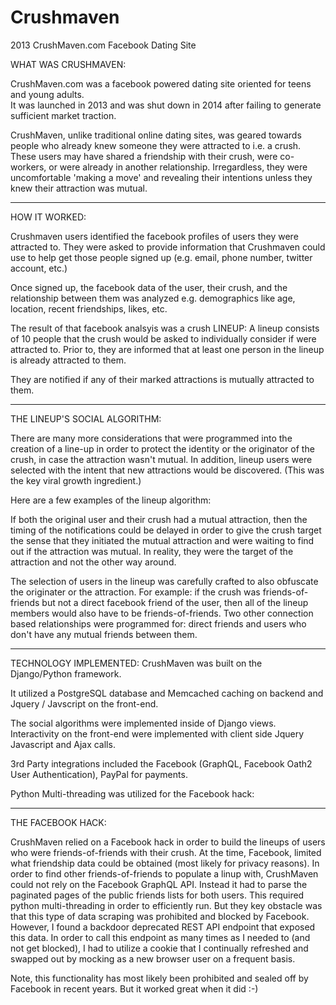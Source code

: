 # Crushmaven
2013 CrushMaven.com Facebook Dating Site

WHAT WAS CRUSHMAVEN:

CrushMaven.com was a facebook powered dating site oriented for teens and young adults.  
It was launched in 2013 and was shut down in 2014 after failing to generate sufficient market traction.

CrushMaven, unlike traditional online dating sites, was geared towards people who already knew someone they were attracted to i.e. a crush. These users may have shared a friendship with their crush, were co-workers, or were already in another relationship.  Irregardless, they were uncomfortable 'making a move' and revealing their intentions unless they knew their attraction was mutual.

---
HOW IT WORKED:

Crushmaven users identified the facebook profiles of users they were attracted to. They were asked to provide information that Crushmaven could use to help get those people signed up (e.g. email, phone number, twitter account, etc.)

Once signed up, the facebook data of the user, their crush, and the relationship between them was analyzed
e.g. demographics like age, location, recent friendships, likes, etc.

The result of that facebook analsyis was a crush LINEUP: A lineup consists of 10 people that the crush would be asked to individually consider if were attracted to. Prior to, they are informed that at least one person in the lineup is already attracted to them.

They are notified if any of their marked attractions is mutually attracted to them.

---
THE LINEUP'S SOCIAL ALGORITHM:

There are many more considerations that were programmed into the creation of a line-up in order to protect the identity
or the originator of the crush, in case the attraction wasn't mutual.  In addition, lineup users were selected with the intent that new attractions would be discovered.  (This was the key viral growth ingredient.)

Here are a few examples of the lineup algorithm: 

If both the original user and their crush had a mutual attraction, then the timing of the notifications could be delayed in order to give the crush target the sense that they initiated the mutual attraction and were waiting to find out if the attraction was mutual.  In reality, they were the target of the attraction and not the other way around.

The selection of users in the lineup was carefully crafted to also obfuscate the originater or the attraction.  For example: if the crush was friends-of-friends but not a direct facebook friend of the user, then all of the lineup members would also have to be friends-of-friends.  Two other connection based relationships were programmed for: direct friends and users who don't have any mutual friends between them.

---

TECHNOLOGY IMPLEMENTED: CrushMaven was built on the Django/Python framework. 

It utilized a PostgreSQL database and Memcached caching on backend and Jquery / Javscript on the front-end.

The social algorithms were implemented inside of Django views.  Interactivity on the front-end were implemented with client side Jquery Javascript and Ajax calls.

3rd Party integrations included the Facebook (GraphQL, Facebook Oath2 User Authentication), PayPal for payments.

Python Multi-threading was utilized for the Facebook hack:

---

THE FACEBOOK HACK:

CrushMaven relied on a Facebook hack in order to build the lineups of users who were friends-of-friends with their crush.  At the time, Facebook, limited what friendship data could be obtained (most likely for privacy reasons).  In order to find other friends-of-friends to populate a linup with, CrushMaven could not rely on the Facebook GraphQL API.  Instead it had to parse the paginated pages of the public friends lists for both users.  This required  python multi-threading in order to efficiently run.  But they key obstacle was that this type of data scraping was prohibited and blocked by Facebook.  However, I found a backdoor deprecated REST API endpoint that exposed this data.  In order to call this endpoint as many times as I needed to (and not get blocked), I had to utilize a cookie that I continually refreshed and swapped out by mocking as a new browser user on a frequent basis.  

Note, this functionality has most likely been prohibited and sealed off by Facebook in recent years.  But it worked great when it did :-)


